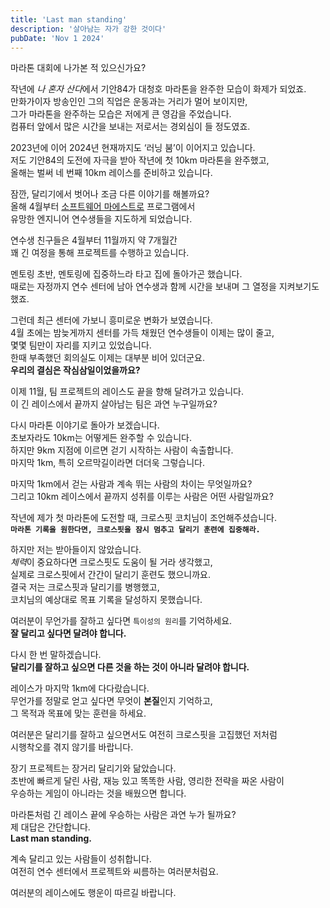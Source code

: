 ```yaml
---
title: 'Last man standing'
description: '살아남는 자가 강한 것이다'
pubDate: 'Nov 1 2024'
---
```


마라톤 대회에 나가본 적 있으신가요?

작년에 *나 혼자 산다*에서 기안84가 대청호 마라톤을 완주한 모습이 화제가 되었죠.  
만화가이자 방송인인 그의 직업은 운동과는 거리가 멀어 보이지만,  
그가 마라톤을 완주하는 모습은 저에게 큰 영감을 주었습니다.  
컴퓨터 앞에서 많은 시간을 보내는 저로서는 경외심이 들 정도였죠.

2023년에 이어 2024년 현재까지도 ‘러닝 붐’이 이어지고 있습니다.  
저도 기안84의 도전에 자극을 받아 작년에 첫 10km 마라톤을 완주했고,  
올해는 벌써 네 번째 10km 레이스를 준비하고 있습니다.

잠깐, 달리기에서 벗어나 조금 다른 이야기를 해볼까요?  
올해 4월부터 [소프트웨어 마에스트로](https://www.swmaestro.org/sw/main/main.do) 프로그램에서  
유망한 엔지니어 연수생들을 지도하게 되었습니다.

연수생 친구들은 4월부터 11월까지 약 7개월간  
꽤 긴 여정을 통해 프로젝트를 수행하고 있습니다.

멘토링 초반, 멘토링에 집중하느라 타고 집에 돌아가곤 했습니다.  
때로는 자정까지 연수 센터에 남아 연수생과 함께 시간을 보내며 그 열정을 지켜보기도 했죠.

그런데 최근 센터에 가보니 흥미로운 변화가 보였습니다.  
4월 초에는 밤늦게까지 센터를 가득 채웠던 연수생들이 이제는 많이 줄고,  
몇몇 팀만이 자리를 지키고 있었습니다.  
한때 부족했던 회의실도 이제는 대부분 비어 있더군요.  
**우리의 결심은 작심삼일이었을까요?**

이제 11월, 팀 프로젝트의 레이스도 끝을 향해 달려가고 있습니다.  
이 긴 레이스에서 끝까지 살아남는 팀은 과연 누구일까요?

다시 마라톤 이야기로 돌아가 보겠습니다.  
초보자라도 10km는 어떻게든 완주할 수 있습니다.  
하지만 9km 지점에 이르면 걷기 시작하는 사람이 속출합니다.  
마지막 1km, 특히 오르막길이라면 더더욱 그렇습니다.

마지막 1km에서 걷는 사람과 계속 뛰는 사람의 차이는 무엇일까요?  
그리고 10km 레이스에서 끝까지 성취를 이루는 사람은 어떤 사람일까요?

작년에 제가 첫 마라톤에 도전할 때, 크로스핏 코치님이 조언해주셨습니다.  
**`마라톤 기록을 원한다면, 크로스핏을 잠시 멈추고 달리기 훈련에 집중해라.`**

하지만 저는 받아들이지 않았습니다.  
*체력*이 중요하다면 크로스핏도 도움이 될 거라 생각했고,  
실제로 크로스핏에서 간간이 달리기 훈련도 했으니까요.  
결국 저는 크로스핏과 달리기를 병행했고,  
코치님의 예상대로 목표 기록을 달성하지 못했습니다.

여러분이 무언가를 잘하고 싶다면 `특이성의 원리`를 기억하세요.  
**잘 달리고 싶다면 달려야 합니다.**

다시 한 번 말하겠습니다.  
**달리기를 잘하고 싶으면 다른 것을 하는 것이 아니라 달려야 합니다.**

레이스가 마지막 1km에 다다랐습니다.  
무언가를 정말로 얻고 싶다면 무엇이 **본질**인지 기억하고,  
그 목적과 목표에 맞는 훈련을 하세요.

여러분은 달리기를 잘하고 싶으면서도 여전히 크로스핏을 고집했던 저처럼  
시행착오를 겪지 않기를 바랍니다.

장기 프로젝트는 장거리 달리기와 닮았습니다.  
초반에 빠르게 달린 사람, 재능 있고 똑똑한 사람, 영리한 전략을 짜온 사람이  
우승하는 게임이 아니라는 것을 배웠으면 합니다.

마라톤처럼 긴 레이스 끝에 우승하는 사람은 과연 누가 될까요?  
제 대답은 간단합니다.  
**Last man standing.**

계속 달리고 있는 사람들이 성취합니다.  
여전히 연수 센터에서 프로젝트와 씨름하는 여러분처럼요.

여러분의 레이스에도 행운이 따르길 바랍니다.
